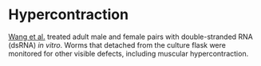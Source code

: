 # Hypercontraction
[Wang et al.](https://pubmed.ncbi.nlm.nih.gov/32973031/) treated adult male and female pairs with double-stranded RNA (dsRNA) _in vitro_. Worms that detached from the culture flask were monitored for other visible defects, including muscular hypercontraction.
